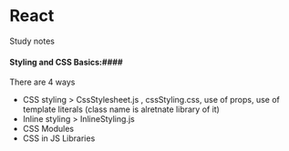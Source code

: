 # React

Study notes

#### Styling and CSS Basics:####

There are 4 ways

- CSS styling > CssStylesheet.js , cssStyling.css, use of props, use of template literals (class name is alretnate library of it)
- Inline styling > InlineStyling.js
- CSS Modules
- CSS in JS Libraries
